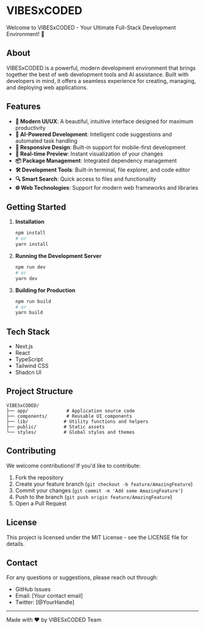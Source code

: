 # VIBESxCODED

Welcome to VIBESxCODED - Your Ultimate Full-Stack Development Environment! 🚀

## About

VIBESxCODED is a powerful, modern development environment that brings together the best of web development tools and AI assistance. Built with developers in mind, it offers a seamless experience for creating, managing, and deploying web applications.

## Features

- **🎨 Modern UI/UX**: A beautiful, intuitive interface designed for maximum productivity
- **🤖 AI-Powered Development**: Intelligent code suggestions and automated task handling
- **📱 Responsive Design**: Built-in support for mobile-first development
- **🔄 Real-time Preview**: Instant visualization of your changes
- **📦 Package Management**: Integrated dependency management
- **🛠️ Development Tools**: Built-in terminal, file explorer, and code editor
- **🔍 Smart Search**: Quick access to files and functionality
- **🌐 Web Technologies**: Support for modern web frameworks and libraries

## Getting Started

1. **Installation**
   ```bash
   npm install
   # or
   yarn install
   ```

2. **Running the Development Server**
   ```bash
   npm run dev
   # or
   yarn dev
   ```

3. **Building for Production**
   ```bash
   npm run build
   # or
   yarn build
   ```

## Tech Stack

- Next.js
- React
- TypeScript
- Tailwind CSS
- Shadcn UI

## Project Structure

```
VIBESxCODED/
├── app/              # Application source code
├── components/       # Reusable UI components
├── lib/             # Utility functions and helpers
├── public/          # Static assets
└── styles/          # Global styles and themes
```

## Contributing

We welcome contributions! If you'd like to contribute:

1. Fork the repository
2. Create your feature branch (`git checkout -b feature/AmazingFeature`)
3. Commit your changes (`git commit -m 'Add some AmazingFeature'`)
4. Push to the branch (`git push origin feature/AmazingFeature`)
5. Open a Pull Request

## License

This project is licensed under the MIT License - see the LICENSE file for details.

## Contact

For any questions or suggestions, please reach out through:
- GitHub Issues
- Email: [Your contact email]
- Twitter: [@YourHandle]

---

Made with ❤️ by VIBESxCODED Team
